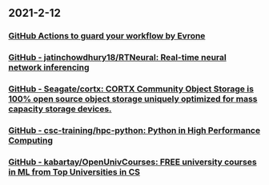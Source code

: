 
## 2021-2-12

### [GitHub Actions to guard your workflow by Evrone](https://evrone.com/github-actions)

### [GitHub - jatinchowdhury18/RTNeural: Real-time neural network inferencing](https://github.com/jatinchowdhury18/RTNeural)

### [GitHub - Seagate/cortx: CORTX Community Object Storage is 100% open source object storage uniquely optimized for mass capacity storage devices.](https://github.com/Seagate/cortx)

### [GitHub - csc-training/hpc-python: Python in High Performance Computing](https://github.com/csc-training/hpc-python)

### [GitHub - kabartay/OpenUnivCourses: FREE university courses in ML from Top Universities in CS](https://github.com/kabartay/OpenUnivCourses)